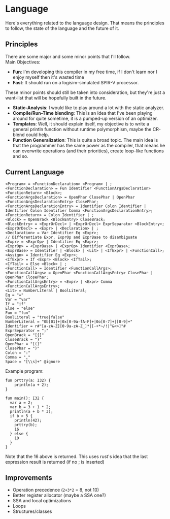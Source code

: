 # Language
Here's everything related to the language design.
That means the principles to follow, the state of the language and the future of
 it.

## Principles
There are some major and some minor points that I'll follow.
<br>Main Objectives:
- **Fun**: I'm developing this compiler in my free time, if I don't learn nor I
enjoy myself then it's wasted time
- **Fast**: It should run on a logisim-simulated SPIR-V processor.

These minor points should still be taken into consideration, but they're just
a want-list that will be hopefully built in the future.
- **Static-Analysis**: I would like to play around a lot with the static
analyzer.
- **Compile/Run-Time blending**: This is an Idea that I've been playing around
for quite sometime, it is a pumped-up version of an optimizer.
- **Templates**: Well, it should explain itself, my objective is to write a
general println function without runtime polymorphism, maybe the CR-blend could
help.
- **Function Generalization**: This is quite a broad topic. The main idea is that
the programmer has the same power as the compiler, that means he can overwrite
operations (and their priorities), create loop-like functions and so.

## Current Language
```
<Program> = <FunctionDeclaration> <Program> | ;
<FunctionDeclaration> = Fun Identifier <FunctionArgsDeclaration> <FunctionReturn> <Block>;
<FunctionArgsDeclaration> = OpenPhar ClosePhar | OpenPhar <FunctionArgsDeclarationEntry> ClosePhar;
<FunctionArgsDeclarationEntry> = Identifier Colon Identifier | Identifier Colon Identifier Comma <FunctionArgsDeclarationEntry>;
<FunctionReturn> = Colon Identifier | ;
<Block> = OpenBrack <BlockEntry> CloseBrack;
<BlockEntry> = <ExprOrDecl> | <ExprOrDecl> ExprSeparator <BlockEntry>;
<ExprOrDecl> = <Expr> | <Declaration> | ;
<Declaration> = Var Identifier Eq <Expr>;
// Differentiate Expr, ExprOp and ExprBase to disambiguate
<Expr> = <ExprOp> | Identifier Eq <Expr>;
<ExprOp> = <ExprBase> | <ExprOp> Identifier <ExprBase>;
<ExprBase> = Identifier | <Block> | <Lit> | <IfExpr> | <FunctionCall>;
<Assign> = Identifier Eq <Expr>;
<IfExpr> = If <Expr> <Block> <IfTail>;
<IfTail> = Else <Block> | ;
<FunctionCall> = Identifier <FunctionCallArgs>;
<FunctionCallArgs> = OpenPhar <FunctionCallArgsEntry> ClosePhar | OpenPhar ClosePhar;
<FunctionCallArgsEntry> = <Expr> | <Expr> Comma <FunctionCallArgsEntry>;
<Lit> = NumberLiteral | BoolLiteral;
Eq = "="
Var = "var"
If = "if"
Else = "else"
Fun = "fun"
BoolLiteral = "true|false"
NumberLiteral = "0b[01]+|0x[0-9a-fA-F]+|0o[0-7]+|[0-9]+"
Identifier = r#"[a-zA-Z][0-9a-zA-Z_]*|[-+*~/!|^&<>]"#
ExprSeparator = ";"
OpenBrack = "[{]"
CloseBrack = "}"
OpenPhar = "[(]"
ClosePhar = ")"
Colon = ":"
Comma = ","
Space = "[\\s]+" @ignore
```

Example program:
```
fun prttry(a: I32) {
    println(a + 2);
}

fun main(): I32 {
  var a = 2;
  var b = 3 + 1 * 2;
  println(a + b * 3);
  if b > 5 {
    println(42);
    prttry(b);
    16
  } else {
    10
  }
}
```

Note that the 16 above is returned.
This uses rust's idea that the last expression result is returned (if no ; is
  inserted)

## Improvements
- Operation precedence (`2+3*2` = 8, not 10)
- Better register allocator (maybe a SSA one?)
- SSA and local optimizations
- Loops
- Structures/classes
